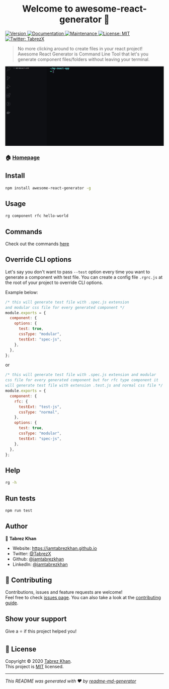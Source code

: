 <h1 align="center">Welcome to awesome-react-generator 👋</h1>
<p>
  <a href="https://www.npmjs.com/package/awesome-react-generator" target="_blank">
    <img alt="Version" src="https://img.shields.io/npm/v/awesome-react-generator.svg">
  </a>
  <a href="https://github.com/iamtabrezkhan/awesome-react-generator#readme" target="_blank">
    <img alt="Documentation" src="https://img.shields.io/badge/documentation-yes-brightgreen.svg" />
  </a>
  <a href="https://github.com/iamtabrezkhan/awesome-react-generator/graphs/commit-activity" target="_blank">
    <img alt="Maintenance" src="https://img.shields.io/badge/Maintained%3F-yes-green.svg" />
  </a>
  <a href="https://github.com/iamtabrezkhan/awesome-react-generator/blob/master/LICENSE" target="_blank">
    <img alt="License: MIT" src="https://img.shields.io/github/license/iamtabrezkhan/awesome-react-generator" />
  </a>
  <a href="https://twitter.com/TabrezX" target="_blank">
    <img alt="Twitter: TabrezX" src="https://img.shields.io/twitter/follow/TabrezX.svg?style=social" />
  </a>
</p>

> No more clicking around to create files in your react project! Awesome React Generator is Command Line Tool that let's you generate component files/folders without leaving your terminal.

<p align="center">
  <img src="docs/demo.gif">
</p>

### 🏠 [Homepage](https://github.com/iamtabrezkhan/awesome-react-generator)

## Install

```sh
npm install awesome-react-generator -g
```

## Usage

```sh
rg component rfc hello-world
```

## Commands

Check out the commands [here](docs/CLI.md)

## Override CLI options

Let's say you don't want to pass `--test` option every time you want to generate a component with test file.
You can create a config file `.rgrc.js` at the root of your project to override CLI options.

Example below:

```js
/* this will generate test file with .spec.js extension
and modular css file for every generated component */
module.exports = {
  component: {
    options: {
      test: true,
      cssType: "modular",
      testExt: "spec-js",
    },
  },
};
```

or

```js
/* this will generate test file with .spec.js extension and modular
css file for every generated component but for rfc type component it
will generate test file with extension .test.js and normal css file */
module.exports = {
  component: {
    rfc: {
      testExt: "test-js",
      cssType: "normal",
    },
    options: {
      test: true,
      cssType: "modular",
      testExt: "spec-js",
    },
  },
};
```

## Help

```sh
rg -h
```

## Run tests

```sh
npm run test
```

## Author

👤 **Tabrez Khan**

- Website: https://iamtabrezkhan.github.io
- Twitter: [@TabrezX](https://twitter.com/TabrezX)
- Github: [@iamtabrezkhan](https://github.com/iamtabrezkhan)
- LinkedIn: [@iamtabrezkhan](https://linkedin.com/in/iamtabrezkhan)

## 🤝 Contributing

Contributions, issues and feature requests are welcome!<br />Feel free to check [issues page](https://github.com/iamtabrezkhan/awesome-react-generator/issues). You can also take a look at the [contributing guide](https://github.com/iamtabrezkhan/awesome-react-generator/blob/master/CONTRIBUTING.md).

## Show your support

Give a ⭐️ if this project helped you!

## 📝 License

Copyright © 2020 [Tabrez Khan](https://github.com/iamtabrezkhan).<br />
This project is [MIT](https://github.com/iamtabrezkhan/awesome-react-generator/blob/master/LICENSE) licensed.

---

_This README was generated with ❤️ by [readme-md-generator](https://github.com/kefranabg/readme-md-generator)_
